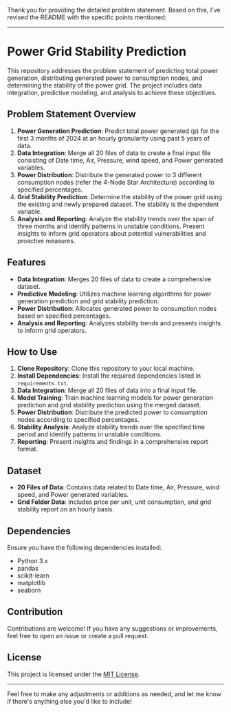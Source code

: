 Thank you for providing the detailed problem statement. Based on this, I've revised the README with the specific points mentioned:

---

# Power Grid Stability Prediction

This repository addresses the problem statement of predicting total power generation, distributing generated power to consumption nodes, and determining the stability of the power grid. The project includes data integration, predictive modeling, and analysis to achieve these objectives.

## Problem Statement Overview

1. **Power Generation Prediction**: Predict total power generated (p) for the first 3 months of 2024 at an hourly granularity using past 5 years of data.
2. **Data Integration**: Merge all 20 files of data to create a final input file consisting of Date time, Air, Pressure, wind speed, and Power generated variables.
3. **Power Distribution**: Distribute the generated power to 3 different consumption nodes (refer the 4-Node Star Architecture) according to specified percentages.
4. **Grid Stability Prediction**: Determine the stability of the power grid using the existing and newly prepared dataset. The stability is the dependent variable.
5. **Analysis and Reporting**: Analyze the stability trends over the span of three months and identify patterns in unstable conditions. Present insights to inform grid operators about potential vulnerabilities and proactive measures.

## Features

- **Data Integration**: Merges 20 files of data to create a comprehensive dataset.
- **Predictive Modeling**: Utilizes machine learning algorithms for power generation prediction and grid stability prediction.
- **Power Distribution**: Allocates generated power to consumption nodes based on specified percentages.
- **Analysis and Reporting**: Analyzes stability trends and presents insights to inform grid operators.

## How to Use

1. **Clone Repository**: Clone this repository to your local machine.
2. **Install Dependencies**: Install the required dependencies listed in `requirements.txt`.
3. **Data Integration**: Merge all 20 files of data into a final input file.
4. **Model Training**: Train machine learning models for power generation prediction and grid stability prediction using the merged dataset.
5. **Power Distribution**: Distribute the predicted power to consumption nodes according to specified percentages.
6. **Stability Analysis**: Analyze stability trends over the specified time period and identify patterns in unstable conditions.
7. **Reporting**: Present insights and findings in a comprehensive report format.

## Dataset

- **20 Files of Data**: Contains data related to Date time, Air, Pressure, wind speed, and Power generated variables.
- **Grid Folder Data**: Includes price per unit, unit consumption, and grid stability report on an hourly basis.

## Dependencies

Ensure you have the following dependencies installed:

- Python 3.x
- pandas
- scikit-learn
- matplotlib
- seaborn

## Contribution

Contributions are welcome! If you have any suggestions or improvements, feel free to open an issue or create a pull request.

## License

This project is licensed under the [MIT License](LICENSE).

---

Feel free to make any adjustments or additions as needed, and let me know if there's anything else you'd like to include!
